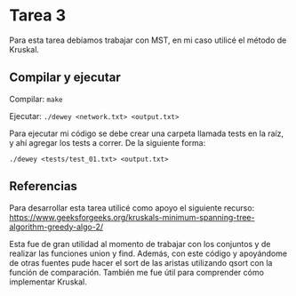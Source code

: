 # Tarea 3

Para esta tarea debíamos trabajar con MST, en mi caso utilicé el método de Kruskal.

## Compilar y ejecutar
Compilar:
```make```

Ejecutar:
```./dewey <network.txt> <output.txt>```

Para ejecutar mi código se debe crear una carpeta llamada tests en la raíz, y ahí agregar los tests a correr. De la siguiente forma:

```./dewey <tests/test_01.txt> <output.txt>```

## Referencias

Para desarrollar esta tarea utilicé como apoyo el siguiente recurso: https://www.geeksforgeeks.org/kruskals-minimum-spanning-tree-algorithm-greedy-algo-2/

Esta fue de gran utilidad al momento de trabajar con los conjuntos y de realizar las funciones union y find. Además, con este código y apoyándome de otras fuentes pude hacer el sort de las aristas utilizando qsort con la función de comparación. También me fue útil para comprender cómo implementar Kruskal.
